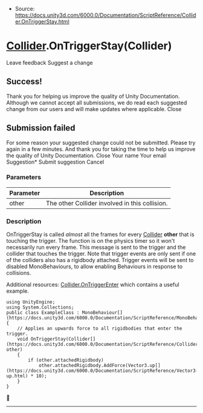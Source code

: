 * Source: https://docs.unity3d.com/6000.0/Documentation/ScriptReference/Collider.OnTriggerStay.html

#  [Collider](https://docs.unity3d.com/6000.0/Documentation/ScriptReference/Collider.html).OnTriggerStay(Collider)
Leave feedback
Suggest a change
## Success!
Thank you for helping us improve the quality of Unity Documentation. Although we cannot accept all submissions, we do read each suggested change from our users and will make updates where applicable.
Close
## Submission failed
For some reason your suggested change could not be submitted. Please <a>try again</a> in a few minutes. And thank you for taking the time to help us improve the quality of Unity Documentation.
Close
Your name Your email Suggestion* Submit suggestion
Cancel
### Parameters
Parameter | Description  
---|---  
other | The other Collider involved in this collision.  
### Description
OnTriggerStay is called _almost_ all the frames for every [Collider](https://docs.unity3d.com/6000.0/Documentation/ScriptReference/Collider.html) **other** that is touching the trigger. The function is on the physics timer so it won't necessarily run every frame.
This message is sent to the trigger and the collider that touches the trigger. Note that trigger events are only sent if one of the colliders also has a rigidbody attached. Trigger events will be sent to disabled MonoBehaviours, to allow enabling Behaviours in response to collisions.  
  
Additional resources: [Collider.OnTriggerEnter](https://docs.unity3d.com/6000.0/Documentation/ScriptReference/Collider.OnTriggerEnter.html) which contains a useful example.
```
using UnityEngine;
using System.Collections;
public class ExampleClass : MonoBehaviour[](https://docs.unity3d.com/6000.0/Documentation/ScriptReference/MonoBehaviour.html)
{
    // Applies an upwards force to all rigidbodies that enter the trigger.
    void OnTriggerStay(Collider[](https://docs.unity3d.com/6000.0/Documentation/ScriptReference/Collider.html) other)
    {
        if (other.attachedRigidbody)
            other.attachedRigidbody.AddForce(Vector3.up[](https://docs.unity3d.com/6000.0/Documentation/ScriptReference/Vector3-up.html) * 10);
    }
}

```

* * *
